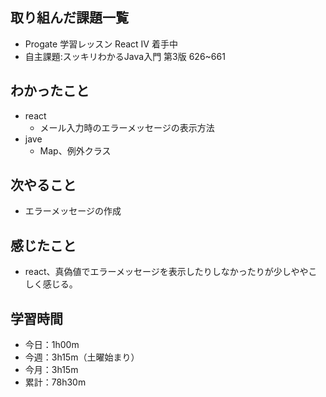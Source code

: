 ## 取り組んだ課題一覧
- Progate 学習レッスン React IV 着手中
- 自主課題:スッキリわかるJava入門 第3版 626~661
## わかったこと
- react
    - メール入力時のエラーメッセージの表示方法
- jave
    - Map、例外クラス
## 次やること
- エラーメッセージの作成    
## 感じたこと
- react、真偽値でエラーメッセージを表示したりしなかったりが少しややこしく感じる。
## 学習時間
- 今日：1h00m
- 今週：3h15m（土曜始まり）
- 今月：3h15m
- 累計：78h30m
